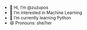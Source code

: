 - 👋 Hi, I’m @zuzupos
- 👀 I’m interested in Machine Learning
- 🌱 I’m currently learning Python
- 😄 Pronouns: she/her


<!---
zuzupos/zuzupos is a ✨ special ✨ repository because its `README.md` (this file) appears on your GitHub profile.
You can click the Preview link to take a look at your changes.
--->
